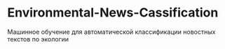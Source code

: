 # Environmental-News-Cassification
Машинное обучение для автоматической классификации новостных текстов по экологии

